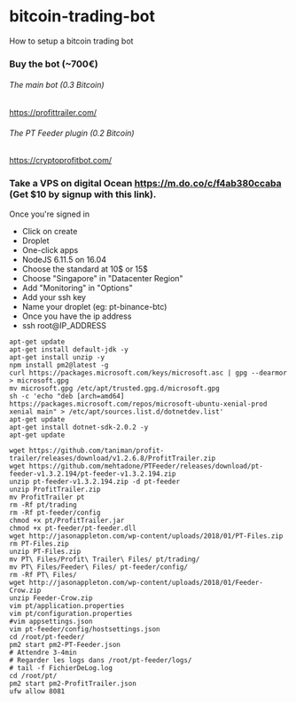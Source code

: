 # bitcoin-trading-bot
How to setup a bitcoin trading bot

### Buy the bot (~700€)

###### The main bot (0.3 Bitcoin)
https://profittrailer.com/

###### The PT Feeder plugin (0.2 Bitcoin)
https://cryptoprofitbot.com/

### Take a VPS on digital Ocean https://m.do.co/c/f4ab380ccaba (Get $10 by signup with this link). 

Once you're signed in
- Click on create
- Droplet
- One-click apps
- NodeJS 6.11.5 on 16.04
- Choose the standard at 10$ or 15$
- Choose "Singapore" in "Datacenter Region"
- Add "Monitoring" in "Options"
- Add your ssh key
- Name your droplet (eg: pt-binance-btc)
- Once you have the ip address
- ssh root@IP_ADDRESS

```
apt-get update
apt-get install default-jdk -y
apt-get install unzip -y
npm install pm2@latest -g
curl https://packages.microsoft.com/keys/microsoft.asc | gpg --dearmor > microsoft.gpg
mv microsoft.gpg /etc/apt/trusted.gpg.d/microsoft.gpg
sh -c 'echo "deb [arch=amd64] https://packages.microsoft.com/repos/microsoft-ubuntu-xenial-prod xenial main" > /etc/apt/sources.list.d/dotnetdev.list'
apt-get update
apt-get install dotnet-sdk-2.0.2 -y
apt-get update

wget https://github.com/taniman/profit-trailer/releases/download/v1.2.6.8/ProfitTrailer.zip
wget https://github.com/mehtadone/PTFeeder/releases/download/pt-feeder-v1.3.2.194/pt-feeder-v1.3.2.194.zip
unzip pt-feeder-v1.3.2.194.zip -d pt-feeder
unzip ProfitTrailer.zip
mv ProfitTrailer pt
rm -Rf pt/trading
rm -Rf pt-feeder/config
chmod +x pt/ProfitTrailer.jar
chmod +x pt-feeder/pt-feeder.dll
wget http://jasonappleton.com/wp-content/uploads/2018/01/PT-Files.zip
rm PT-Files.zip 
unzip PT-Files.zip
mv PT\ Files/Profit\ Trailer\ Files/ pt/trading/
mv PT\ Files/Feeder\ Files/ pt-feeder/config/
rm -Rf PT\ Files/
wget http://jasonappleton.com/wp-content/uploads/2018/01/Feeder-Crow.zip
unzip Feeder-Crow.zip
vim pt/application.properties
vim pt/configuration.properties 
#vim appsettings.json
vim pt-feeder/config/hostsettings.json
cd /root/pt-feeder/
pm2 start pm2-PT-Feeder.json 
# Attendre 3-4min
# Regarder les logs dans /root/pt-feeder/logs/
# tail -f FichierDeLog.log
cd /root/pt/
pm2 start pm2-ProfitTrailer.json 
ufw allow 8081
```
